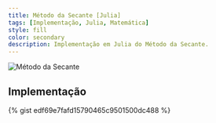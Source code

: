 ```yaml
---
title: Método da Secante [Julia]
tags: [Implementação, Julia, Matemática]
style: fill
color: secondary
description: Implementação em Julia do Método da Secante.
---
```


![Método da Secante](https://kl05.github.io/docs/img/Metodo_da_Secante.png)

## Implementação

{% gist edf69e7fafd15790465c9501500dc488 %}